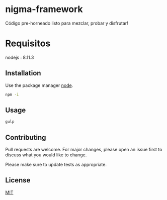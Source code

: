 # nigma-framework
Código pre-horneado listo para mezclar, probar y disfrutar!



# Requisitos

nodejs : 8.11.3

## Installation

Use the package manager [node](https://nodejs.com).

```bash
npm -i
```

## Usage

```bash
gulp
```

## Contributing
Pull requests are welcome. For major changes, please open an issue first to discuss what you would like to change.

Please make sure to update tests as appropriate.

## License
[MIT](https://choosealicense.com/licenses/mit/)
